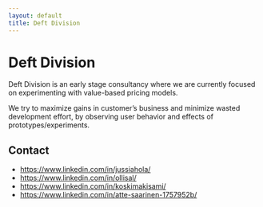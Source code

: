 ```yaml
---
layout: default
title: Deft Division
---
```


# Deft Division

Deft Division is an early stage consultancy where we are currently focused
on experimenting with value-based pricing models.

We try to maximize gains in customer’s business and minimize wasted development
effort, by observing user behavior and effects of prototypes/experiments.

## Contact

* https://www.linkedin.com/in/jussiahola/
* https://www.linkedin.com/in/ollisal/
* https://www.linkedin.com/in/koskimakisami/
* https://www.linkedin.com/in/atte-saarinen-1757952b/
